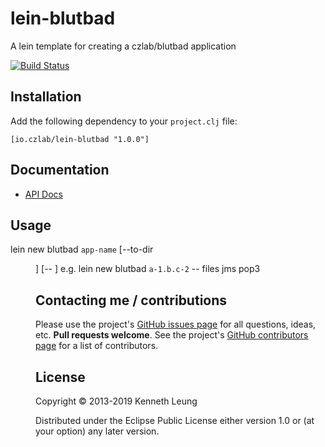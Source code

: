 # lein-blutbad
A lein template for creating a czlab/blutbad application

[![Build Status](https://travis-ci.org/llnek/lein-blutbad.svg?branch=master)](https://travis-ci.org/llnek/lein-blutbad)

## Installation

Add the following dependency to your `project.clj` file:

    [io.czlab/lein-blutbad "1.0.0"]

## Documentation

* [API Docs](https://llnek.github.io/lein-blutbad/)


## Usage

lein new blutbad `app-name` [--to-dir <dir>] [-- <services>]
e.g.
lein new blutbad `a-1.b.c-2` -- files jms pop3

## Contacting me / contributions

Please use the project's [GitHub issues page] for all questions, ideas, etc. **Pull requests welcome**. See the project's [GitHub contributors page] for a list of contributors.

## License

Copyright © 2013-2019 Kenneth Leung

Distributed under the Eclipse Public License either version 1.0 or (at
your option) any later version.

<!--- links (repos) -->
[CHANGELOG]: https://github.com/llnek/lein-blutbad/releases
[GitHub issues page]: https://github.com/llnek/lein-blutbad/issues
[GitHub contributors page]: https://github.com/llnek/lein-blutbad/graphs/contributors




